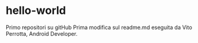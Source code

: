 # hello-world
Primo repositori su gitHub
Prima modifica sul readme.md eseguita da Vito Perrotta, Android Developer.
